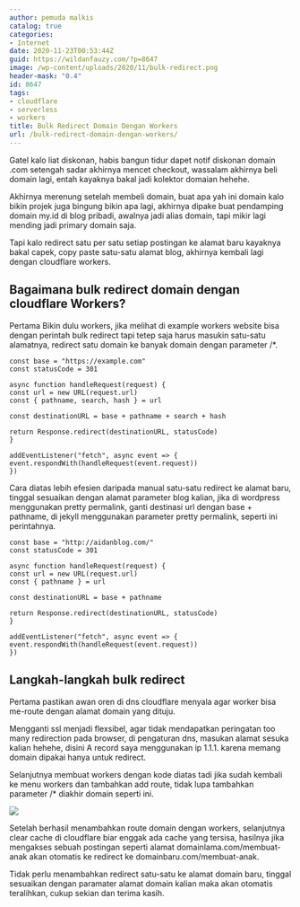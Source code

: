 ```yaml
---
author: pemuda malkis
catalog: true
categories:
- Internet
date: 2020-11-23T00:53:44Z
guid: https://wildanfauzy.com/?p=8647
image: /wp-content/uploads/2020/11/bulk-redirect.png
header-mask: "0.4"
id: 8647
tags:
- cloudflare
- serverless
- workers
title: Bulk Redirect Domain Dengan Workers
url: /bulk-redirect-domain-dengan-workers/
---
```


Gatel kalo liat diskonan, habis bangun tidur dapet notif diskonan domain .com setengah sadar akhirnya mencet checkout, wassalam akhirnya beli domain lagi, entah kayaknya bakal jadi kolektor domaian hehehe.

Akhirnya merenung setelah membeli domain, buat apa yah ini domain kalo bikin projek juga bingung bikin apa lagi, akhirnya dipake buat pendamping domain my.id di blog pribadi, awalnya jadi alias domain, tapi mikir lagi mending jadi primary domain saja.

Tapi kalo redirect satu per satu setiap postingan ke alamat baru kayaknya bakal capek, copy paste satu-satu alamat blog, akhirnya kembali lagi dengan cloudflare workers.

## Bagaimana bulk redirect domain dengan cloudflare Workers?

Pertama Bikin dulu workers, jika melihat di example workers website bisa dengan perintah bulk redirect tapi tetep saja harus masukin satu-satu alamatnya, redirect satu domain ke banyak domain dengan parameter /*.

    const base = "https://example.com"
    const statusCode = 301

    async function handleRequest(request) {
    const url = new URL(request.url)
    const { pathname, search, hash } = url

    const destinationURL = base + pathname + search + hash

    return Response.redirect(destinationURL, statusCode)
    }

    addEventListener("fetch", async event => {
    event.respondWith(handleRequest(event.request))
    })

Cara diatas lebih efesien daripada manual satu-satu redirect ke alamat baru, tinggal sesuaikan dengan alamat parameter blog kalian, jika di wordpress menggunakan pretty permalink, ganti destinasi url dengan base + pathname, di jekyll menggunakan parameter pretty permalink, seperti ini perintahnya.

    const base = "http://aidanblog.com/"
    const statusCode = 301

    async function handleRequest(request) {
    const url = new URL(request.url)
    const { pathname } = url

    const destinationURL = base + pathname

    return Response.redirect(destinationURL, statusCode)
    }

    addEventListener("fetch", async event => {
    event.respondWith(handleRequest(event.request))
    })

## Langkah-langkah bulk redirect

Pertama pastikan awan oren di dns cloudflare menyala agar worker bisa me-route dengan alamat domain yang dituju.

Mengganti ssl menjadi flexsibel, agar tidak mendapatkan peringatan too many redirection pada browser, di pengaturan dns, masukan alamat sesuka kalian hehehe, disini A record saya menggunakan ip 1.1.1. karena memang domain dipakai hanya untuk redirect.

Selanjutnya membuat workers dengan kode diatas tadi jika sudah kembali ke menu workers dan tambahkan add route, tidak lupa tambahkan parameter /* diakhir domain seperti ini.

![](https://i0.wp.com/wildanfauzy.com/wp-content/uploads/2020/11/redirect.png?resize=768%2C432&ssl=1)

Setelah berhasil menambahkan route domain dengan workers, selanjutnya clear cache di cloudflare biar enggak ada cache yang tersisa, hasilnya jika mengakses sebuah postingan seperti alamat domainlama.com/membuat-anak akan otomatis ke redirect ke domainbaru.com/membuat-anak.

Tidak perlu menambahkan redirect satu-satu ke alamat domain baru, tinggal sesuaikan dengan paramater alamat domain kalian maka akan otomatis teralihkan, cukup sekian dan terima kasih.